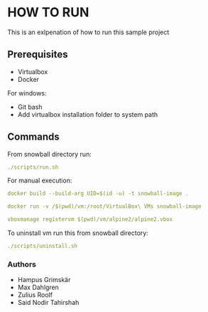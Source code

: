 # HOW TO RUN

This is an exlpenation of how to run this sample project

## Prerequisites
- Virtualbox
- Docker

For windows:
- Git bash
- Add virtualbox installation folder to system path

## Commands
From snowball directory run:
```yaml
./scripts/run.sh
```

For manual execution:
```yaml
docker build --build-arg UID=$(id -u) -t snowball-image .

docker run -v /$(pwd)/vm:/root/VirtualBox\ VMs snowball-image

vboxmanage registervm $(pwd)/vm/alpine2/alpine2.vbox
```

To uninstall vm run this from snowball directory:
```yaml
./scripts/uninstall.sh
```

### Authors
- Hampus Grimskär
- Max Dahlgren
- Zulius Roolf
- Said Nodir Tahirshah